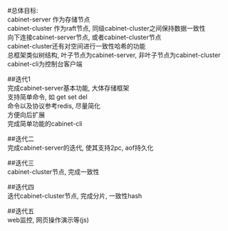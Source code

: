 #总体目标:    
cabinet-server 作为存储节点    
cabinet-cluster 作为raft节点, 同级cabinet-cluster之间保持数据一致性     
	向下连接cabinet-server节点, 或者cabinet-cluster节点    
	cabinet-cluster还有对空间进行一致性哈希的功能    
总框架类似树结构, 叶子节点为cabinet-server, 非叶子节点为cabinet-cluster    
cabinet-cli为控制台客户端    

##迭代1     
完成cabinet-server基本功能, 大体存储框架     
支持简单命令, 如 get set del    
命令以及协议参考redis, 尽量简化    
方便向后扩展    
完成简单功能的cabinet-cli    

##迭代二    
完成cabinet-server的迭代, 使其支持2pc, aof持久化

##迭代三    
cabinet-cluster节点, 完成一致性    

##迭代四    
迭代cabinet-cluster节点, 完成分片, 一致性hash    

##迭代五    
web监控, 网页操作演示等(js)    

